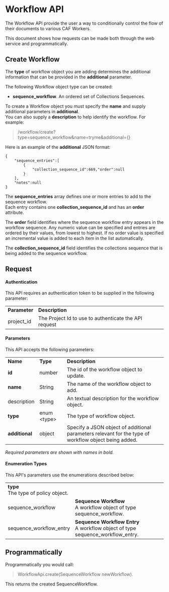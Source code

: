 # Workflow API

The Workflow API provide the user a way to conditionally control the flow of their documents to various CAF Workers.

This document shows how requests can be made both through the web service and programmatically. 

## Create Workflow 

The **type** of workflow object you are adding determines the
additional information that can be provided in the **additional**
parameter.

The following Workflow object type can be created:

-   **sequence\_workflow**. An ordered set of Collections Sequences.

To create a Workflow object you must specify the **name** and supply additional parameters in **additional**.  
You can also supply a **description** to help identify the workflow.
For example:

>   /workflow/create?type=sequence_workflow&name=tryme&additional={}

Here is an example of the **additional** JSON format:

    {  
        "sequence_entries":[
            {
                "collection_sequence_id":669,"order":null
            }
        ],  
        "notes":null   
    }

The **sequence\_entries** array defines one or more entries to add to the sequence workflow.  
Each entry contains one **collection\_sequence\_id** and has an **order** attribute.

The **order** field identifies where the sequence workflow entry appears in the
workflow sequence. Any numeric value can be specified and entries are
ordered by their values, from lowest to highest.  If no order value is specified an incremental value is added to each item in the list automatically.

The **collection\_sequence\_id** field identifies the collections sequence that is being
added to the sequence workflow. 

## Request

#### Authentication
This API requires an authentication token to be supplied in the following parameter:

<table>
    <tr>
        <td><b>Parameter</b></td>
        <td><b>Description</b></td>
    </tr>
    <tr>
        <td>project_id</td>
        <td>The Project Id to use to authenticate the API request</td>
    </tr>
</table>

#### Parameters
This API accepts the following parameters:

<table>
    <tr>
        <td><b>Name</b></td>
        <td><b>Type</b></td>
        <td><b>Description</b></td>
    </tr>
    <tr>
        <td> <b>id</b> </td>
        <td> number </td>
        <td> The id of the workflow object to update.</td>
    </tr>
    <tr>
        <td> <b>name</b> </td>
        <td> String </td>
        <td> The name of the workflow object to add.</td>
    </tr>
    <tr>
        <td> description </td>
        <td> String </td>
        <td> An textual description for the workflow object.</td>
    </tr>
    <tr>
        <td> <b>type</b> </td>
        <td> enum &#60;type&#62; </td>
        <td> The type of workflow object.</td>
    </tr>
    <tr>
        <td> <b> additional </b> </td>
        <td> object </td>
        <td> Specify a JSON object of additional parameters relevant for the type of workflow object being added.</td>
    </tr>
</table>

*Required parameters are shown with names in bold.*

#### Enumeration Types
This API's parameters use the enumerations described below:

<table>
    <tr>
        <td><b>type</b> <br/> The type of policy object.</td>
    </tr>
    <tr>
        <td> sequence_workflow </td>
        <td> <b>Sequence Workflow</b><br/> A workflow object of type sequence_workflow. </td>
    </tr>
    <tr>
        <td> sequence_workflow_entry </td>
        <td> <b>Sequence Workflow Entry</b><br/> A workflow object of type sequence_workflow_entry. </td>
    </tr>
</table>

## Programmatically 
Programmatically you would call: 
> WorkflowApi.create(SequenceWorkflow newWorkflow).  
  
This returns the created SequenceWorkflow.
